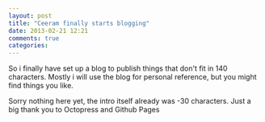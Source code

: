```yaml
---
layout: post
title: "Ceeram finally starts blogging"
date: 2013-02-21 12:21
comments: true
categories:
---
```


So i finally have set up a blog to publish things that don't fit in 140 characters.
Mostly i will use the blog for personal reference, but you might find things you like.
<!--more-->

Sorry nothing here yet, the intro itself already was -30 characters.
Just a big thank you to Octopress and Github Pages
